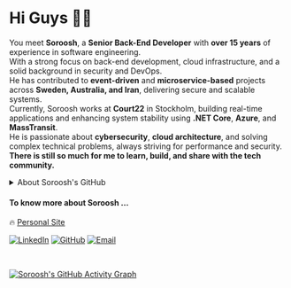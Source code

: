 # Hi Guys ✋🏻

You meet **Soroosh**, a **Senior Back-End Developer** with **over 15 years** of experience in software engineering.
<br />
With a strong focus on back-end development, cloud infrastructure, and a solid background in security and DevOps.
<br />
He has contributed to **event-driven** and **microservice-based** projects across **Sweden, Australia, and Iran**, delivering secure and scalable systems.
<br />
Currently, Soroosh works at **Court22** in Stockholm, building real-time applications and enhancing system stability using **.NET Core**, **Azure**, and **MassTransit**.
<br />
He is passionate about **cybersecurity**, **cloud architecture**, and solving complex technical problems, always striving for performance and security.
<br />
**There is still so much for me to learn, build, and share with the tech community.**
<br />

<details close>
  <summary>About Soroosh's GitHub</summary>
  <br />
  <p align="center">
    <img src="https://github-readme-stats.vercel.app/api?username=sorooshkj&count_private=true&show_icons=false&include_all_commits=true&hide_title=true&theme=gruvbox&bg_color=0D1117&border_color=0D1117&text_color=ffffff" alt="GitHub Stats" />
  </p>
  <br />
  <img align="right" src="https://github.com/Ashutosh00710/github-stats-transparent/blob/output/generated/overview.svg"  width="400">
  <br />
  <div align="left">
      <p>Languages:</p>
      <img src="https://skillicons.dev/icons?i=cs,dotnet,ts,js,sql,postgres,mongodb" />
      <br /><br />
      <p>Tools & Frameworks:</p>
      <img src="https://skillicons.dev/icons?i=azure,aws,docker,kubernetes,terraform,redis,graphql,react,nextjs" />
      <br /><br />
      <p>Security & DevOps:</p>
      <img src="https://skillicons.dev/icons?i=jenkins,git,github,gitlab,linux" />
      <br /><br />
      <p>Other:</p>
      <img src="https://skillicons.dev/icons?i=tailwind,redux,nginx,postman" />
  </p>
  <br /><br />
</details>

#### To know more about Soroosh ...

🔥 [Personal Site](https://khajevandi.com)

[![LinkedIn](https://img.shields.io/badge/-LinkedIn-076678?style=flat&logo=Linkedin&logoColor=fbf1c7)](https://linkedin.com/in/soroosh-khajevandi)
[![GitHub](https://img.shields.io/badge/-GitHub-333333?style=flat&logo=github&logoColor=white)](https://github.com/sorooshkj)
[![Email](https://img.shields.io/badge/-Email-D14836?style=flat&logo=gmail&logoColor=white)](mailto:soroush.kj@gmail.com)

<br />

[![Soroosh's GitHub Activity Graph](https://github-readme-activity-graph.vercel.app/graph?username=sorooshkj&bg_color=0d1117&color=6e6e6e&line=00572a&point=39d353&area=true&hide_border=true)](https://github.com/ashutosh00710/github-readme-activity-graph)
